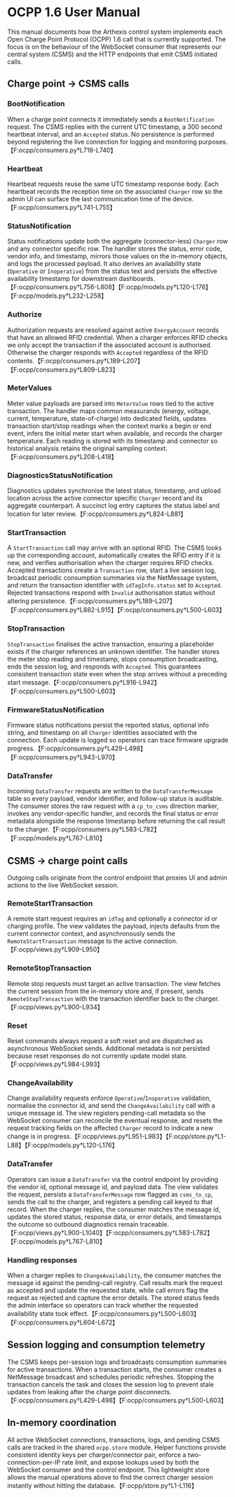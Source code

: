 # OCPP 1.6 User Manual

This manual documents how the Arthexis control system implements each Open Charge Point Protocol (OCPP) 1.6 call that is currently supported. The focus is on the behaviour of the WebSocket consumer that represents our central system (CSMS) and the HTTP endpoints that emit CSMS initiated calls.

## Charge point → CSMS calls

### BootNotification
When a charge point connects it immediately sends a `BootNotification` request. The CSMS replies with the current UTC timestamp, a 300 second heartbeat interval, and an `Accepted` status. No persistence is performed beyond registering the live connection for logging and monitoring purposes.【F:ocpp/consumers.py†L718-L740】

### Heartbeat
Heartbeat requests reuse the same UTC timestamp response body. Each heartbeat records the reception time on the associated `Charger` row so the admin UI can surface the last communication time of the device.【F:ocpp/consumers.py†L741-L755】

### StatusNotification
Status notifications update both the aggregate (connector-less) `Charger` row and any connector specific row. The handler stores the status, error code, vendor info, and timestamp, mirrors those values on the in-memory objects, and logs the processed payload. It also derives an availability state (`Operative` or `Inoperative`) from the status text and persists the effective availability timestamp for downstream dashboards.【F:ocpp/consumers.py†L756-L808】【F:ocpp/models.py†L120-L176】【F:ocpp/models.py†L232-L258】

### Authorize
Authorization requests are resolved against active `EnergyAccount` records that have an allowed RFID credential. When a charger enforces RFID checks we only accept the transaction if the associated account is authorised. Otherwise the charger responds with `Accepted` regardless of the RFID contents.【F:ocpp/consumers.py†L189-L207】【F:ocpp/consumers.py†L809-L823】

### MeterValues
Meter value payloads are parsed into `MeterValue` rows tied to the active transaction. The handler maps common measurands (energy, voltage, current, temperature, state-of-charge) into dedicated fields, updates transaction start/stop readings when the context marks a begin or end event, infers the initial meter start when available, and records the charger temperature. Each reading is stored with its timestamp and connector so historical analysis retains the original sampling context.【F:ocpp/consumers.py†L208-L418】

### DiagnosticsStatusNotification
Diagnostics updates synchronise the latest status, timestamp, and upload location across the active connector specific `Charger` record and its aggregate counterpart. A succinct log entry captures the status label and location for later review.【F:ocpp/consumers.py†L824-L881】

### StartTransaction
A `StartTransaction` call may arrive with an optional RFID. The CSMS looks up the corresponding account, automatically creates the RFID entry if it is new, and verifies authorisation when the charger requires RFID checks. Accepted transactions create a `Transaction` row, start a live session log, broadcast periodic consumption summaries via the NetMessage system, and return the transaction identifier with `idTagInfo.status` set to `Accepted`. Rejected transactions respond with `Invalid` authorisation status without altering persistence.【F:ocpp/consumers.py†L189-L207】【F:ocpp/consumers.py†L882-L915】【F:ocpp/consumers.py†L500-L603】

### StopTransaction
`StopTransaction` finalises the active transaction, ensuring a placeholder exists if the charger references an unknown identifier. The handler stores the meter stop reading and timestamp, stops consumption broadcasting, ends the session log, and responds with `Accepted`. This guarantees consistent transaction state even when the stop arrives without a preceding start message.【F:ocpp/consumers.py†L916-L942】【F:ocpp/consumers.py†L500-L603】

### FirmwareStatusNotification
Firmware status notifications persist the reported status, optional info string, and timestamp on all `Charger` identities associated with the connection. Each update is logged so operators can trace firmware upgrade progress.【F:ocpp/consumers.py†L429-L498】【F:ocpp/consumers.py†L943-L970】

### DataTransfer
Incoming `DataTransfer` requests are written to the `DataTransferMessage` table so every payload, vendor identifier, and follow-up status is auditable. The consumer stores the raw request with a `cp_to_csms` direction marker, invokes any vendor-specific handler, and records the final status or error metadata alongside the response timestamp before returning the call result to the charger.【F:ocpp/consumers.py†L583-L782】【F:ocpp/models.py†L767-L810】

## CSMS → charge point calls
Outgoing calls originate from the control endpoint that proxies UI and admin actions to the live WebSocket session.

### RemoteStartTransaction
A remote start request requires an `idTag` and optionally a connector id or charging profile. The view validates the payload, injects defaults from the current connector context, and asynchronously sends the `RemoteStartTransaction` message to the active connection.【F:ocpp/views.py†L909-L950】

### RemoteStopTransaction
Remote stop requests must target an active transaction. The view fetches the current session from the in-memory store and, if present, sends `RemoteStopTransaction` with the transaction identifier back to the charger.【F:ocpp/views.py†L900-L934】

### Reset
Reset commands always request a soft reset and are dispatched as asynchronous WebSocket sends. Additional metadata is not persisted because reset responses do not currently update model state.【F:ocpp/views.py†L984-L993】

### ChangeAvailability
Change availability requests enforce `Operative`/`Inoperative` validation, normalise the connector id, and send the `ChangeAvailability` call with a unique message id. The view registers pending-call metadata so the WebSocket consumer can reconcile the eventual response, and resets the request tracking fields on the affected `Charger` record to indicate a new change is in progress.【F:ocpp/views.py†L951-L983】【F:ocpp/store.py†L1-L88】【F:ocpp/models.py†L120-L176】

### DataTransfer
Operators can issue a `DataTransfer` via the control endpoint by providing the vendor id, optional message id, and payload data. The view validates the request, persists a `DataTransferMessage` row flagged as `csms_to_cp`, sends the call to the charger, and registers a pending call keyed to that record. When the charger replies, the consumer matches the message id, updates the stored status, response data, or error details, and timestamps the outcome so outbound diagnostics remain traceable.【F:ocpp/views.py†L900-L1040】【F:ocpp/consumers.py†L583-L782】【F:ocpp/models.py†L767-L810】

### Handling responses
When a charger replies to `ChangeAvailability`, the consumer matches the message id against the pending-call registry. Call results mark the request as accepted and update the requested state, while call errors flag the request as rejected and capture the error details. The stored status feeds the admin interface so operators can track whether the requested availability state took effect.【F:ocpp/consumers.py†L500-L603】【F:ocpp/consumers.py†L604-L672】

## Session logging and consumption telemetry
The CSMS keeps per-session logs and broadcasts consumption summaries for active transactions. When a transaction starts, the consumer creates a NetMessage broadcast and schedules periodic refreshes. Stopping the transaction cancels the task and closes the session log to prevent stale updates from leaking after the charge point disconnects.【F:ocpp/consumers.py†L429-L498】【F:ocpp/consumers.py†L500-L603】

## In-memory coordination
All active WebSocket connections, transactions, logs, and pending CSMS calls are tracked in the shared `ocpp.store` module. Helper functions provide consistent identity keys per charger/connector pair, enforce a two-connection-per-IP rate limit, and expose lookups used by both the WebSocket consumer and the control endpoint. This lightweight store allows the manual operations above to find the correct charger session instantly without hitting the database.【F:ocpp/store.py†L1-L116】
